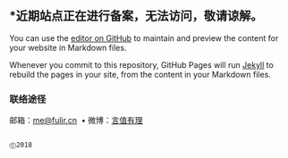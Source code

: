## \*近期站点正在进行备案，无法访问，敬请谅解。

You can use the [editor on GitHub](https://github.com/fulir/OneV-s-Dev/edit/master/index.md) to maintain and preview the content for your website in Markdown files.

Whenever you commit to this repository, GitHub Pages will run [Jekyll](https://jekyllrb.com/) to rebuild the pages in your site, from the content in your Markdown files.

### 联络途径

邮箱：<a href="mailto:me@fulir.cn" target="_blank">me@fulir.cn</a>  •  微博：<a href="https://weibo.com/fulir" target="_blank">言值有理</a>

```markdown

Ⓒ2018

```

